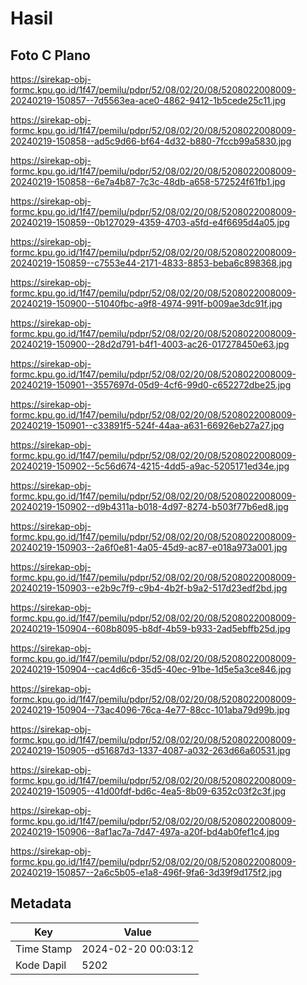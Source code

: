 # Hasil

## Foto C Plano

https://sirekap-obj-formc.kpu.go.id/1f47/pemilu/pdpr/52/08/02/20/08/5208022008009-20240219-150857--7d5563ea-ace0-4862-9412-1b5cede25c11.jpg

https://sirekap-obj-formc.kpu.go.id/1f47/pemilu/pdpr/52/08/02/20/08/5208022008009-20240219-150858--ad5c9d66-bf64-4d32-b880-7fccb99a5830.jpg

https://sirekap-obj-formc.kpu.go.id/1f47/pemilu/pdpr/52/08/02/20/08/5208022008009-20240219-150858--6e7a4b87-7c3c-48db-a658-572524f61fb1.jpg

https://sirekap-obj-formc.kpu.go.id/1f47/pemilu/pdpr/52/08/02/20/08/5208022008009-20240219-150859--0b127029-4359-4703-a5fd-e4f6695d4a05.jpg

https://sirekap-obj-formc.kpu.go.id/1f47/pemilu/pdpr/52/08/02/20/08/5208022008009-20240219-150859--c7553e44-2171-4833-8853-beba6c898368.jpg

https://sirekap-obj-formc.kpu.go.id/1f47/pemilu/pdpr/52/08/02/20/08/5208022008009-20240219-150900--51040fbc-a9f8-4974-991f-b009ae3dc91f.jpg

https://sirekap-obj-formc.kpu.go.id/1f47/pemilu/pdpr/52/08/02/20/08/5208022008009-20240219-150900--28d2d791-b4f1-4003-ac26-017278450e63.jpg

https://sirekap-obj-formc.kpu.go.id/1f47/pemilu/pdpr/52/08/02/20/08/5208022008009-20240219-150901--3557697d-05d9-4cf6-99d0-c652272dbe25.jpg

https://sirekap-obj-formc.kpu.go.id/1f47/pemilu/pdpr/52/08/02/20/08/5208022008009-20240219-150901--c33891f5-524f-44aa-a631-66926eb27a27.jpg

https://sirekap-obj-formc.kpu.go.id/1f47/pemilu/pdpr/52/08/02/20/08/5208022008009-20240219-150902--5c56d674-4215-4dd5-a9ac-5205171ed34e.jpg

https://sirekap-obj-formc.kpu.go.id/1f47/pemilu/pdpr/52/08/02/20/08/5208022008009-20240219-150902--d9b4311a-b018-4d97-8274-b503f77b6ed8.jpg

https://sirekap-obj-formc.kpu.go.id/1f47/pemilu/pdpr/52/08/02/20/08/5208022008009-20240219-150903--2a6f0e81-4a05-45d9-ac87-e018a973a001.jpg

https://sirekap-obj-formc.kpu.go.id/1f47/pemilu/pdpr/52/08/02/20/08/5208022008009-20240219-150903--e2b9c7f9-c9b4-4b2f-b9a2-517d23edf2bd.jpg

https://sirekap-obj-formc.kpu.go.id/1f47/pemilu/pdpr/52/08/02/20/08/5208022008009-20240219-150904--608b8095-b8df-4b59-b933-2ad5ebffb25d.jpg

https://sirekap-obj-formc.kpu.go.id/1f47/pemilu/pdpr/52/08/02/20/08/5208022008009-20240219-150904--cac4d6c6-35d5-40ec-91be-1d5e5a3ce846.jpg

https://sirekap-obj-formc.kpu.go.id/1f47/pemilu/pdpr/52/08/02/20/08/5208022008009-20240219-150904--73ac4096-76ca-4e77-88cc-101aba79d99b.jpg

https://sirekap-obj-formc.kpu.go.id/1f47/pemilu/pdpr/52/08/02/20/08/5208022008009-20240219-150905--d51687d3-1337-4087-a032-263d66a60531.jpg

https://sirekap-obj-formc.kpu.go.id/1f47/pemilu/pdpr/52/08/02/20/08/5208022008009-20240219-150905--41d00fdf-bd6c-4ea5-8b09-6352c03f2c3f.jpg

https://sirekap-obj-formc.kpu.go.id/1f47/pemilu/pdpr/52/08/02/20/08/5208022008009-20240219-150906--8af1ac7a-7d47-497a-a20f-bd4ab0fef1c4.jpg

https://sirekap-obj-formc.kpu.go.id/1f47/pemilu/pdpr/52/08/02/20/08/5208022008009-20240219-150857--2a6c5b05-e1a8-496f-9fa6-3d39f9d175f2.jpg


## Metadata

| Key        | Value               |
| ---------- | ------------------- |
| Time Stamp | 2024-02-20 00:03:12 |
| Kode Dapil | 5202                |



